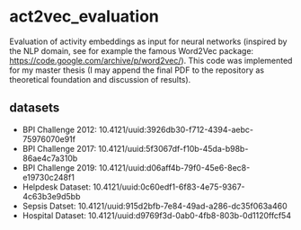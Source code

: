 # act2vec_evaluation
Evaluation of activity embeddings as input for neural networks (inspired by the NLP domain, see for example the famous Word2Vec package: https://code.google.com/archive/p/word2vec/). This code was implemented for my master thesis (I may append the final PDF to the repository as theoretical foundation and discussion of results).

## datasets

- BPI Challenge 2012: 10.4121/uuid:3926db30-f712-4394-aebc-75976070e91f
- BPI Challenge 2017: 10.4121/uuid:5f3067df-f10b-45da-b98b-86ae4c7a310b
- BPI Challenge 2019: 10.4121/uuid:d06aff4b-79f0-45e6-8ec8-e19730c248f1
- Helpdesk Dataset: 10.4121/uuid:0c60edf1-6f83-4e75-9367-4c63b3e9d5bb
- Sepsis Datset: 10.4121/uuid:915d2bfb-7e84-49ad-a286-dc35f063a460
- Hospital Dataset: 10.4121/uuid:d9769f3d-0ab0-4fb8-803b-0d1120ffcf54
